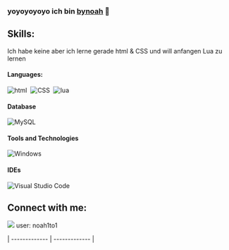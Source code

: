 ### yoyoyoyoyo ich bin [bynoah]([https://bynoahh.github.io]) 👋

## Skills:

Ich habe keine aber ich lerne gerade html & CSS und will anfangen Lua zu lernen

#### Languages:

![html](https://img.shields.io/badge/html-ED8B00?style=for-the-badge&logo=html&logoColor=white)&nbsp;
![CSS](https://img.shields.io/badge/CSS-3776AB?style=for-the-badge&logo=css&logoColor=white)&nbsp;
![lua](https://img.shields.io/badge/lua-121011?style=for-the-badge&logo=lua&logoColor=white)

#### Database

![MySQL](https://img.shields.io/badge/MySQL-00000F?style=for-the-badge&logo=mysql&logoColor=white)&nbsp;

#### Tools and Technologies

![Windows](https://img.shields.io/badge/Windows-FCC624?style=for-the-badge&logo=linux&logoColor=black)&nbsp;
<!-- ![AWS](https://img.shields.io/badge/Amazon_AWS-232F3E?style=flat&logo=amazon-aws&logoColor=white)&nbsp;
![Google Cloud](https://img.shields.io/badge/Google_Cloud-4285F4?style=flat&logo=google-cloud&logoColor=white)&nbsp; -->

#### IDEs

![Visual Studio Code](https://img.shields.io/badge/Visual%20Studio%20Code-0078d7.svg?style=for-the-badge&logo=visual-studio-code&logoColor=white)&nbsp;


## Connect with me:

<p align = "center">

[<img src="https://img.shields.io/badge/Discord-%2312100E.svg?&style=for-the-badge&logo=kaggle&logoColor=white&color=black" />](https://www.discord.com) user: noah1to1
</p>

| ------------- | ------------- |
